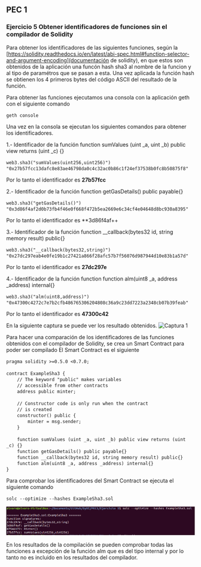## PEC 1

###  Ejercicio 5 Obtener identificadores de funciones sin el compilador de Solidity

Para obtener los identificadores de las siguientes funciones, según la [https://solidity.readthedocs.io/en/latest/abi-spec.html#function-selector-and-argument-encoding](documentación de solidity), en que estos son obtenidos de la aplicación una funcón hash sha3 al nombre de la funcion y al tipo de paramétros que se pasan a esta.
Una vez aplicada la función hash se obtienen los 4 primeros bytes del código ASCII del resultado de la función.

Para obtener las funciones ejecutamos una consola con la aplicación geth con el siguiente comando
```console
geth console
```
Una vez en la consola se ejecutan los siguientes comandos para obtener los identificadores.

1.- Identificador de la función function sumValues (uint _a, uint _b) public view returns (uint _c) {}
```console
web3.sha3("sumValues(uint256,uint256)")
"0x27b57fcc13dafc8e83ae46798da0c4c32ac0b86c1f24ef37538b0fc8b50875f8"
``` 
Por lo tanto el identificador es **27b57fcc**

2.- Identificador de la función function getGasDetails() public payable{}
```console
web3.sha3("getGasDetails()")
"0x3d86f4af2d0b73fb4f46e0f668f472b5ea2669e6c34cf4e04648d8bc930a8395"
``` 
Por lo tanto el identificador es **3d86f4af++

3.- Identificador de la función function __callback(bytes32 id, string memory result) public{}
```console
web3.sha3("__callback(bytes32,string)")
"0x27dc297eab4e0fe19b1c27421a866f28afc57b7f56076d987944d10e83b1a57d"
``` 
Por lo tanto el identificador es **27dc297e**

4.- Identificador de la función function function alm(uint8 _a, address _address) internal{}
```console
web3.sha3("alm(uint8,address)")
"0x47300c4272c7e7b2cfb486765306204808c36a9c23dd7223a2348cb07b39feab"
```
Por lo tanto el identificador es **47300c42**

En la siguiente captura se puede ver los resultado obtenidos. 
![Captura 1](Pantallazos/web3-sha3.png "Captura 1")

Para hacer una comparación de los identificadores de las funciones obtenidos con el compilador de Solidity, se crea un Smart Contract para poder ser compilado
El Smart Contract es el siguiente 
```console
pragma solidity >=0.5.0 <0.7.0;

contract ExampleSha3 {
    // The keyword "public" makes variables
    // accessible from other contracts
    address public minter;

    // Constructor code is only run when the contract
    // is created
    constructor() public {
        minter = msg.sender;
    }

    function sumValues (uint _a, uint _b) public view returns (uint _c) {}
    function getGasDetails() public payable{}
    function __callback(bytes32 id, string memory result) public{}
    function alm(uint8 _a, address _address) internal{}
}
```
Para comprobar los identificadores del Smart Contract se ejecuta el siguiente comando
```console
solc --optimize --hashes ExampleSha3.sol
```

![Captura 2](Pantallazos/solc-hashes.png "Captura 2")

En los resultados de la compilación se pueden comprobar todas las funciones a excepción de la función alm que es del tipo internal y por lo tanto no es incluido en los resultados del compilador.

